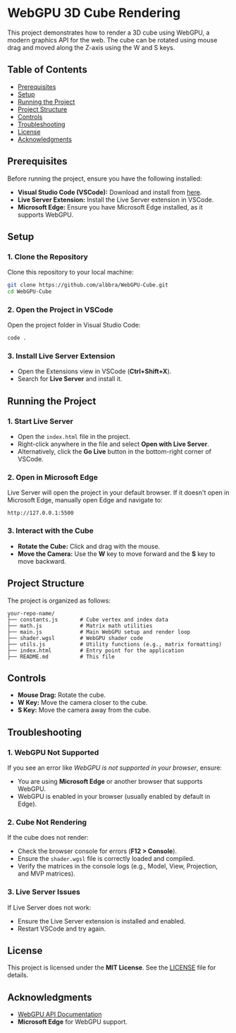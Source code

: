 # WebGPU 3D Cube Rendering

This project demonstrates how to render a 3D cube using WebGPU, a modern graphics API for the web. The cube can be rotated using mouse drag and moved along the Z-axis using the W and S keys.

## Table of Contents

- [Prerequisites](#prerequisites)
- [Setup](#setup)
- [Running the Project](#running-the-project)
- [Project Structure](#project-structure)
- [Controls](#controls)
- [Troubleshooting](#troubleshooting)
- [License](#license)
- [Acknowledgments](#acknowledgments)

## Prerequisites

Before running the project, ensure you have the following installed:

- **Visual Studio Code (VSCode):** Download and install from [here](https://code.visualstudio.com/).
- **Live Server Extension:** Install the Live Server extension in VSCode.
- **Microsoft Edge:** Ensure you have Microsoft Edge installed, as it supports WebGPU.

## Setup

### 1. Clone the Repository

Clone this repository to your local machine:

```bash
git clone https://github.com/albbra/WebGPU-Cube.git
cd WebGPU-Cube
```

### 2. Open the Project in VSCode

Open the project folder in Visual Studio Code:

```bash
code .
```

### 3. Install Live Server Extension

- Open the Extensions view in VSCode (**Ctrl+Shift+X**).
- Search for **Live Server** and install it.

## Running the Project

### 1. Start Live Server

- Open the `index.html` file in the project.
- Right-click anywhere in the file and select **Open with Live Server**.
- Alternatively, click the **Go Live** button in the bottom-right corner of VSCode.

### 2. Open in Microsoft Edge

Live Server will open the project in your default browser. If it doesn't open in Microsoft Edge, manually open Edge and navigate to:

```
http://127.0.0.1:5500
```

### 3. Interact with the Cube

- **Rotate the Cube:** Click and drag with the mouse.
- **Move the Camera:** Use the **W** key to move forward and the **S** key to move backward.

## Project Structure

The project is organized as follows:

```
your-repo-name/
├── constants.js       # Cube vertex and index data
├── math.js            # Matrix math utilities
├── main.js            # Main WebGPU setup and render loop
├── shader.wgsl        # WebGPU shader code
├── utils.js           # Utility functions (e.g., matrix formatting)
├── index.html         # Entry point for the application
├── README.md          # This file
```

## Controls

- **Mouse Drag:** Rotate the cube.
- **W Key:** Move the camera closer to the cube.
- **S Key:** Move the camera away from the cube.

## Troubleshooting

### 1. WebGPU Not Supported

If you see an error like *WebGPU is not supported in your browser*, ensure:

- You are using **Microsoft Edge** or another browser that supports WebGPU.
- WebGPU is enabled in your browser (usually enabled by default in Edge).

### 2. Cube Not Rendering

If the cube does not render:

- Check the browser console for errors (**F12 > Console**).
- Ensure the `shader.wgsl` file is correctly loaded and compiled.
- Verify the matrices in the console logs (e.g., Model, View, Projection, and MVP matrices).

### 3. Live Server Issues

If Live Server does not work:

- Ensure the Live Server extension is installed and enabled.
- Restart VSCode and try again.

## License

This project is licensed under the **MIT License**. See the [LICENSE](LICENSE) file for details.

## Acknowledgments

- [WebGPU API Documentation](https://gpuweb.github.io/gpuweb/)
- **Microsoft Edge** for WebGPU support.
